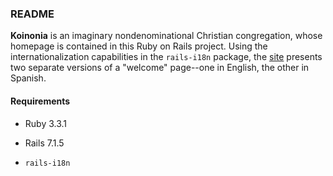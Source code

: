 ### README

**Koinonia** is an imaginary nondenominational Christian congregation, whose
homepage is contained in this Ruby on Rails project. Using the
internationalization capabilities in the `rails-i18n` package,
the [site](http://3.145.48.250:3000/) presents two separate versions
of a "welcome" page--one in English, the other in Spanish.

#### Requirements

* Ruby 3.3.1

* Rails 7.1.5

* `rails-i18n`
